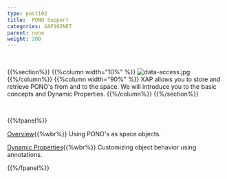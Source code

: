 ```yaml
---
type: post102
title:  PONO Support
categories: XAP102NET
parent: none
weight: 200
---
```


<br>

{{%section%}}
{{%column width="10%" %}}
![data-access.jpg](/attachment_files/subject/data-access.png)
{{%/column%}}
{{%column width="90%" %}}
XAP allows you to store and retrieve PONO's from and to the space. We will introduce you to the basic concepts and Dynamic Properties.
{{%/column%}}
{{%/section%}}

<br>

{{%fpanel%}}

[Overview](./poco-entries.html){{%wbr%}}
Using PONO's as space objects.

[Dynamic Properties](./poco-dynamic-properties.html){{%wbr%}}
Customizing object behavior using annotations.

{{%/fpanel%}}





